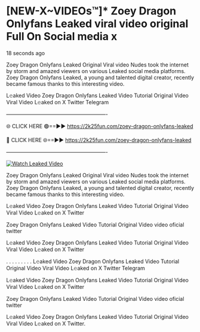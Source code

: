 # [NEW-X~VIDEOs™]* Zoey Dragon Onlyfans Leaked viral video original Full On Social media x

18 seconds ago

Zoey Dragon Onlyfans Leaked Original Viral video Nudes took the internet by storm and amazed viewers on various Leaked social media platforms. Zoey Dragon Onlyfans Leaked, a young and talented digital creator, recently became famous thanks to this interesting video.

L𝚎aked Video Zoey Dragon Onlyfans Leaked Video Tutorial Original Video Viral Video L𝚎aked on X Twitter Telegram

———————————————————-

🌐 CLICK HERE 🟢==►► https://2k25fun.com/zoey-dragon-onlyfans-leaked

🔴 CLICK HERE 🌐==►► https://2k25fun.com/zoey-dragon-onlyfans-leaked

———————————————————-

[![Watch Leaked Video](https://miro.medium.com/v2/resize:fit:828/format:webp/1*cilzJN44JGOrTw9NJCrNHA.gif "Watch Leaked Video")](https://2k25fun.com/zoey-dragon-onlyfans-leaked)

Zoey Dragon Onlyfans Leaked Original Viral video Nudes took the internet by storm and amazed viewers on various Leaked social media platforms. Zoey Dragon Onlyfans Leaked, a young and talented digital creator, recently became famous thanks to this interesting video.

L𝚎aked Video Zoey Dragon Onlyfans Leaked Video Tutorial Original Video Viral Video L𝚎aked on X Twitter

Zoey Dragon Onlyfans Leaked Video Tutorial Original Video video oficial twitter

L𝚎aked Video Zoey Dragon Onlyfans Leaked Video Tutorial Original Video Viral Video L𝚎aked on X Twitter

. . . . . . . . . L𝚎aked Video Zoey Dragon Onlyfans Leaked Video Tutorial Original Video Viral Video L𝚎aked on X Twitter Telegram

L𝚎aked Video Zoey Dragon Onlyfans Leaked Video Tutorial Original Video Viral Video L𝚎aked on X Twitter

Zoey Dragon Onlyfans Leaked Video Tutorial Original Video video oficial twitter

L𝚎aked Video Zoey Dragon Onlyfans Leaked Video Tutorial Original Video Viral Video L𝚎aked on X Twitter.